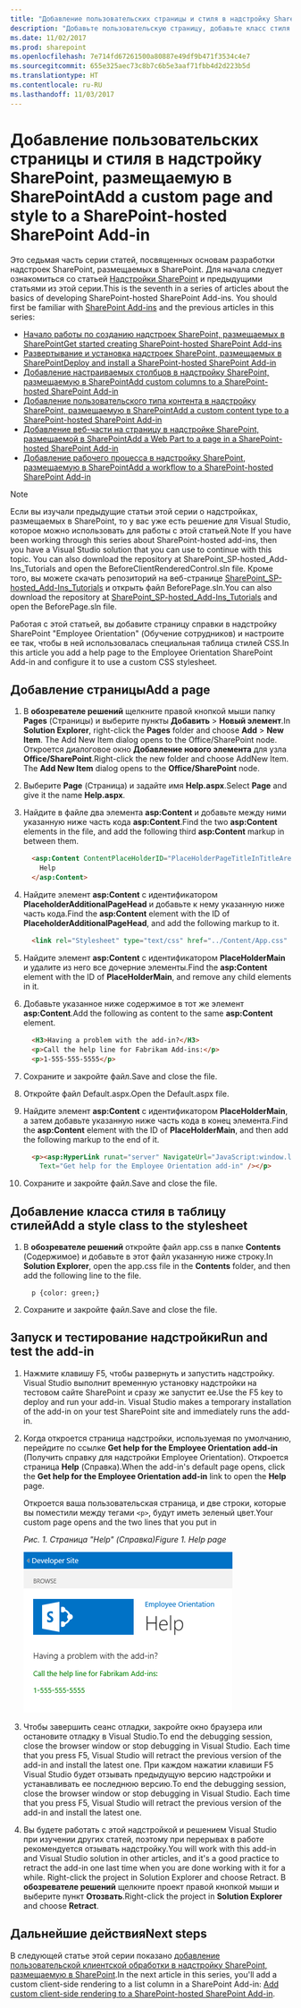 ```yaml
---
title: "Добавление пользовательских страницы и стиля в надстройку SharePoint, размещаемую в SharePoint"
description: "Добавьте пользовательскую страницу, добавьте класс стиля в таблицу стилей, а затем запустите и протестируйте надстройку."
ms.date: 11/02/2017
ms.prod: sharepoint
ms.openlocfilehash: 7e714fd67261500a80887e49df9b471f3534c4e7
ms.sourcegitcommit: 655e325aec73c8b7c6b5e3aaf71fbb4d2d223b5d
ms.translationtype: HT
ms.contentlocale: ru-RU
ms.lasthandoff: 11/03/2017
---
```

# <a name="add-a-custom-page-and-style-to-a-sharepoint-hosted-sharepoint-add-in"></a><span data-ttu-id="1407a-103">Добавление пользовательских страницы и стиля в надстройку SharePoint, размещаемую в SharePoint</span><span class="sxs-lookup"><span data-stu-id="1407a-103">Add a custom page and style to a SharePoint-hosted SharePoint Add-in</span></span>

<span data-ttu-id="1407a-104">Это седьмая часть серии статей, посвященных основам разработки надстроек SharePoint, размещаемых в SharePoint. Для начала следует ознакомиться со статьей [Надстройки SharePoint](sharepoint-add-ins.md) и предыдущими статьями из этой серии.</span><span class="sxs-lookup"><span data-stu-id="1407a-104">This is the seventh in a series of articles about the basics of developing SharePoint-hosted SharePoint Add-ins. You should first be familiar with  [SharePoint Add-ins](sharepoint-add-ins.md) and the previous articles in this series:</span></span>

-  [<span data-ttu-id="1407a-105">Начало работы по созданию надстроек SharePoint, размещаемых в SharePoint</span><span class="sxs-lookup"><span data-stu-id="1407a-105">Get started creating SharePoint-hosted SharePoint Add-ins</span></span>](get-started-creating-sharepoint-hosted-sharepoint-add-ins.md)
-  [<span data-ttu-id="1407a-106">Развертывание и установка надстроек SharePoint, размещаемых в SharePoint</span><span class="sxs-lookup"><span data-stu-id="1407a-106">Deploy and install a SharePoint-hosted SharePoint Add-in</span></span>](deploy-and-install-a-sharepoint-hosted-sharepoint-add-in.md)
-  [<span data-ttu-id="1407a-107">Добавление настраиваемых столбцов в надстройку SharePoint, размещаемую в SharePoint</span><span class="sxs-lookup"><span data-stu-id="1407a-107">Add custom columns to a SharePoint-hosted SharePoint Add-in</span></span>](add-custom-columns-to-a-sharepoint-hosted-sharepoint-add-in.md)
-  [<span data-ttu-id="1407a-108">Добавление пользовательского типа контента в надстройку SharePoint, размещаемую в SharePoint</span><span class="sxs-lookup"><span data-stu-id="1407a-108">Add a custom content type to a SharePoint-hosted SharePoint Add-in</span></span>](add-a-custom-content-type-to-a-sharepoint-hosted-sharepoint-add-in.md)
-  [<span data-ttu-id="1407a-109">Добавление веб-части на страницу в надстройке SharePoint, размещаемой в SharePoint</span><span class="sxs-lookup"><span data-stu-id="1407a-109">Add a Web Part to a page in a SharePoint-hosted SharePoint Add-in</span></span>](add-a-web-part-to-a-page-in-a-sharepoint-hosted-sharepoint-add-in.md)
-  [<span data-ttu-id="1407a-110">Добавление рабочего процесса в надстройку SharePoint, размещаемую в SharePoint</span><span class="sxs-lookup"><span data-stu-id="1407a-110">Add a workflow to a SharePoint-hosted SharePoint Add-in</span></span>](add-a-workflow-to-a-sharepoint-hosted-sharepoint-add-in.md)
    
> [!NOTE]
> <span data-ttu-id="1407a-111">Если вы изучали предыдущие статьи этой серии о надстройках, размещаемых в SharePoint, то у вас уже есть решение для Visual Studio, которое можно использовать для работы с этой статьей.</span><span class="sxs-lookup"><span data-stu-id="1407a-111">Note  If you have been working through this series about SharePoint-hosted add-ins, then you have a Visual Studio solution that you can use to continue with this topic. You can also download the repository at  SharePoint_SP-hosted_Add-Ins_Tutorials and open the BeforeClientRenderedControl.sln file.</span></span> <span data-ttu-id="1407a-112">Кроме того, вы можете скачать репозиторий на веб-странице [SharePoint_SP-hosted_Add-Ins_Tutorials](https://github.com/OfficeDev/SharePoint_SP-hosted_Add-Ins_Tutorials) и открыть файл BeforePage.sln.</span><span class="sxs-lookup"><span data-stu-id="1407a-112">You can also download the repository at [SharePoint_SP-hosted_Add-Ins_Tutorials](https://github.com/OfficeDev/SharePoint_SP-hosted_Add-Ins_Tutorials) and open the BeforePage.sln file.</span></span>

<span data-ttu-id="1407a-113">Работая с этой статьей, вы добавите страницу справки в надстройку SharePoint "Employee Orientation" (Обучение сотрудников) и настроите ее так, чтобы в ней использовалась специальная таблица стилей CSS.</span><span class="sxs-lookup"><span data-stu-id="1407a-113">In this article you add a help page to the Employee Orientation SharePoint Add-in and configure it to use a custom CSS stylesheet.</span></span> 

## <a name="add-a-page"></a><span data-ttu-id="1407a-114">Добавление страницы</span><span class="sxs-lookup"><span data-stu-id="1407a-114">Add a page</span></span>

1. <span data-ttu-id="1407a-115">В **обозревателе решений** щелкните правой кнопкой мыши папку **Pages** (Страницы) и выберите пункты **Добавить** > **Новый элемент**.</span><span class="sxs-lookup"><span data-stu-id="1407a-115">In  **Solution Explorer**, right-click the  **Pages** folder and choose **Add** > **New Item**. The  Add New Item dialog opens to the Office/SharePoint node.</span></span> <span data-ttu-id="1407a-116">Откроется диалоговое окно **Добавление нового элемента** для узла **Office/SharePoint**.</span><span class="sxs-lookup"><span data-stu-id="1407a-116">Right-click the new folder and choose  AddNew Item. The  **Add New Item** dialog opens to the **Office/SharePoint** node.</span></span>

2. <span data-ttu-id="1407a-117">Выберите **Page** (Страница) и задайте имя **Help.aspx**.</span><span class="sxs-lookup"><span data-stu-id="1407a-117">Select **Page** and give it the name **Help.aspx**.</span></span> 

3. <span data-ttu-id="1407a-118">Найдите в файле два элемента **asp:Content** и добавьте между ними указанную ниже часть кода **asp:Content**.</span><span class="sxs-lookup"><span data-stu-id="1407a-118">Find the two  **asp:Content** elements in the file, and add the following third **asp:Content** markup in between them.</span></span>
    
    ```HTML
      <asp:Content ContentPlaceHolderID="PlaceHolderPageTitleInTitleArea" runat="server">
        Help
      </asp:Content> 
    ```

4. <span data-ttu-id="1407a-119">Найдите элемент **asp:Content** с идентификатором **PlaceholderAdditionalPageHead** и добавьте к нему указанную ниже часть кода.</span><span class="sxs-lookup"><span data-stu-id="1407a-119">Find the  **asp:Content** element with the ID of **PlaceholderAdditionalPageHead**, and add the following markup to it.</span></span>
    
    ```HTML
      <link rel="Stylesheet" type="text/css" href="../Content/App.css" />
    ```

5. <span data-ttu-id="1407a-120">Найдите элемент **asp:Content** с идентификатором **PlaceHolderMain** и удалите из него все дочерние элементы.</span><span class="sxs-lookup"><span data-stu-id="1407a-120">Find the  **asp:Content** element with the ID of **PlaceHolderMain**, and remove any child elements in it.</span></span>

6. <span data-ttu-id="1407a-121">Добавьте указанное ниже содержимое в тот же элемент **asp:Content**.</span><span class="sxs-lookup"><span data-stu-id="1407a-121">Add the following as content to the same  **asp:Content** element.</span></span>
    
    ```HTML
      <H3>Having a problem with the add-in?</H3>
      <p>Call the help line for Fabrikam Add-ins:</p>
      <p>1-555-555-5555</p>
    ```

7. <span data-ttu-id="1407a-122">Сохраните и закройте файл.</span><span class="sxs-lookup"><span data-stu-id="1407a-122">Save and close the file.</span></span>

8. <span data-ttu-id="1407a-123">Откройте файл Default.aspx.</span><span class="sxs-lookup"><span data-stu-id="1407a-123">Open the Default.aspx file.</span></span>

9. <span data-ttu-id="1407a-124">Найдите элемент **asp:Content** с идентификатором **PlaceHolderMain**, а затем добавьте указанную ниже часть кода в конец элемента.</span><span class="sxs-lookup"><span data-stu-id="1407a-124">Find the  **asp:Content** element with the ID of **PlaceHolderMain**, and then add the following markup to the end of it.</span></span> 
    
    ```HTML
      <p><asp:HyperLink runat="server" NavigateUrl="JavaScript:window.location = _spPageContextInfo.webAbsoluteUrl + '/Pages/Help.aspx';" 
        Text="Get help for the Employee Orientation add-in" /></p>
    ```

10. <span data-ttu-id="1407a-125">Сохраните и закройте файл.</span><span class="sxs-lookup"><span data-stu-id="1407a-125">Save and close the file.</span></span>

## <a name="add-a-style-class-to-the-stylesheet"></a><span data-ttu-id="1407a-126">Добавление класса стиля в таблицу стилей</span><span class="sxs-lookup"><span data-stu-id="1407a-126">Add a style class to the stylesheet</span></span>

1. <span data-ttu-id="1407a-127">В **обозревателе решений** откройте файл app.css в папке **Contents** (Содержимое) и добавьте в этот файл указанную ниже строку.</span><span class="sxs-lookup"><span data-stu-id="1407a-127">In  **Solution Explorer**, open the app.css file in the  **Contents** folder, and then add the following line to the file.</span></span>
    
    ```
      p {color: green;}
    ```

2. <span data-ttu-id="1407a-128">Сохраните и закройте файл.</span><span class="sxs-lookup"><span data-stu-id="1407a-128">Save and close the file.</span></span>

## <a name="run-and-test-the-add-in"></a><span data-ttu-id="1407a-129">Запуск и тестирование надстройки</span><span class="sxs-lookup"><span data-stu-id="1407a-129">Run and test the add-in</span></span>

1. <span data-ttu-id="1407a-p103">Нажмите клавишу F5, чтобы развернуть и запустить надстройку. Visual Studio выполнит временную установку надстройки на тестовом сайте SharePoint и сразу же запустит ее.</span><span class="sxs-lookup"><span data-stu-id="1407a-p103">Use the F5 key to deploy and run your add-in. Visual Studio makes a temporary installation of the add-in on your test SharePoint site and immediately runs the add-in.</span></span> 

2. <span data-ttu-id="1407a-132">Когда откроется страница надстройки, используемая по умолчанию, перейдите по ссылке **Get help for the Employee Orientation add-in** (Получить справку для надстройки Employee Orientation). Откроется страница **Help** (Справка).</span><span class="sxs-lookup"><span data-stu-id="1407a-132">When the add-in's default page opens, click the  **Get help for the Employee Orientation add-in** link to open the **Help** page.</span></span>
    
   <span data-ttu-id="1407a-133">Откроется ваша пользовательская страница, и две строки, которые вы поместили между тегами `<p>`, будут иметь зеленый цвет.</span><span class="sxs-lookup"><span data-stu-id="1407a-133">Your custom page opens and the two lines that you put in</span></span>

   <span data-ttu-id="1407a-134">*Рис. 1. Страница "Help" (Справка)*</span><span class="sxs-lookup"><span data-stu-id="1407a-134">*Figure 1. Help page*</span></span>

   ![Страница SharePoint с заголовком "Help" (Справка). Она содержит черную строку заголовка, за которой следуют две зеленые текстовые строки.](../images/2df51ab0-5b24-4a37-8b6a-6e95dbb1aeaa.PNG)

3. <span data-ttu-id="1407a-137">Чтобы завершить сеанс отладки, закройте окно браузера или остановите отладку в Visual Studio.</span><span class="sxs-lookup"><span data-stu-id="1407a-137">To end the debugging session, close the browser window or stop debugging in Visual Studio. Each time that you press F5, Visual Studio will retract the previous version of the add-in and install the latest one.</span></span> <span data-ttu-id="1407a-138">При каждом нажатии клавиши F5 Visual Studio будет отзывать предыдущую версию надстройки и устанавливать ее последнюю версию.</span><span class="sxs-lookup"><span data-stu-id="1407a-138">To end the debugging session, close the browser window or stop debugging in Visual Studio. Each time that you press F5, Visual Studio will retract the previous version of the add-in and install the latest one.</span></span>

4. <span data-ttu-id="1407a-139">Вы будете работать с этой надстройкой и решением Visual Studio при изучении других статей, поэтому при перерывах в работе рекомендуется отзывать надстройку.</span><span class="sxs-lookup"><span data-stu-id="1407a-139">You will work with this add-in and Visual Studio solution in other articles, and it's a good practice to retract the add-in one last time when you are done working with it for a while. Right-click the project in  Solution Explorer and choose Retract.</span></span> <span data-ttu-id="1407a-140">В **обозревателе решений** щелкните проект правой кнопкой мыши и выберите пункт **Отозвать**.</span><span class="sxs-lookup"><span data-stu-id="1407a-140">Right-click the project in  **Solution Explorer** and choose **Retract**.</span></span>

## <a name="next-steps"></a><span data-ttu-id="1407a-141">Дальнейшие действия</span><span class="sxs-lookup"><span data-stu-id="1407a-141">Next steps</span></span>
<span data-ttu-id="1407a-142"><a name="Nextsteps"> </a></span><span class="sxs-lookup"><span data-stu-id="1407a-142"></span></span>

<span data-ttu-id="1407a-143">В следующей статье этой серии показано [добавление пользовательской клиентской обработки в надстройку SharePoint, размещаемую в SharePoint](add-custom-client-side-rendering-to-a-sharepoint-hosted-sharepoint-add-in.md).</span><span class="sxs-lookup"><span data-stu-id="1407a-143">In the next article in this series, you'll add a custom client-side rendering to a list column in a SharePoint Add-in:  [Add custom client-side rendering to a SharePoint-hosted SharePoint Add-in](add-custom-client-side-rendering-to-a-sharepoint-hosted-sharepoint-add-in.md).</span></span>
 

 

